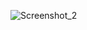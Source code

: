 
![Screenshot_2](https://user-images.githubusercontent.com/99056912/214451957-a70f6409-2fb3-4bf9-a4a6-b6b643b53137.png)
